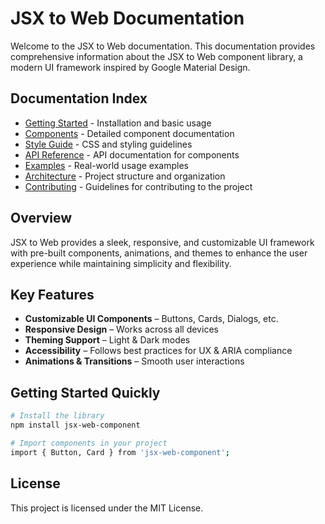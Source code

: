 # JSX to Web Documentation

Welcome to the JSX to Web documentation. This documentation provides comprehensive information about the JSX to Web component library, a modern UI framework inspired by Google Material Design.

## Documentation Index

- [Getting Started](./getting-started.md) - Installation and basic usage
- [Components](./components.md) - Detailed component documentation
- [Style Guide](./style-guide.md) - CSS and styling guidelines
- [API Reference](./api-reference.md) - API documentation for components
- [Examples](./examples.md) - Real-world usage examples
- [Architecture](./architecture.md) - Project structure and organization
- [Contributing](./contributing.md) - Guidelines for contributing to the project

## Overview

JSX to Web provides a sleek, responsive, and customizable UI framework with pre-built components, animations, and themes to enhance the user experience while maintaining simplicity and flexibility.

## Key Features

- **Customizable UI Components** – Buttons, Cards, Dialogs, etc.  
- **Responsive Design** – Works across all devices  
- **Theming Support** – Light & Dark modes  
- **Accessibility** – Follows best practices for UX & ARIA compliance  
- **Animations & Transitions** – Smooth user interactions

## Getting Started Quickly

```bash
# Install the library
npm install jsx-web-component

# Import components in your project
import { Button, Card } from 'jsx-web-component';
```

## License

This project is licensed under the MIT License. 
